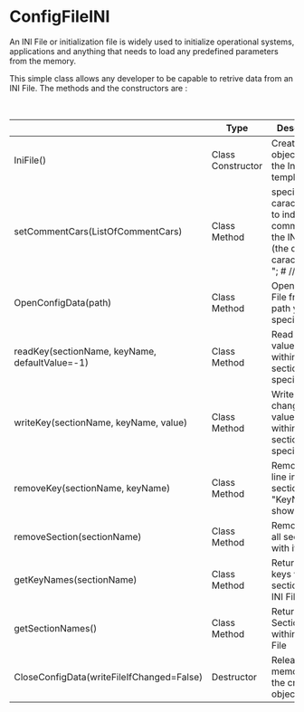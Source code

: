 ConfigFileINI
=============

An INI File or initialization file is widely used to initialize operational
systems, applications and anything that needs to load any predefined parameters
from the memory.

This simple class allows any developer to be capable to retrive data from an INI
File. The methods and the constructors are :

 

|                                                | Type              | Description                                                                                              |
|------------------------------------------------|-------------------|----------------------------------------------------------------------------------------------------------|
| IniFile()                                      | Class Constructor | Create a new object from the IniFile() template                                                          |
| setCommentCars(ListOfCommentCars)              | Class Method      | specify the caracters set to indicate a comment in the INI File (the default caracters are "; \# // \t"  |
| OpenConfigData(path)                           | Class Method      | Open the INI File from the path you specify                                                              |
| readKey(sectionName, keyName, defaultValue=-1) | Class Method      | Read the value of a key within the section specified                                                     |
| writeKey(sectionName, keyName, value)          | Class Method      | Write or change the value of a key within the section specified                                          |
| removeKey(sectionName, keyName)                | Class Method      | Remove the line in the section where "KeyName" shows up                                                  |
| removeSection(sectionName)                     | Class Method      | Remove the all section with its keys                                                                     |
| getKeyNames(sectionName)                       | Class Method      | Returns the keys with a section of the INI File                                                          |
| getSectionNames()                              | Class Method      | Returns the SectionNames within the INI File                                                             |
| CloseConfigData(writeFileIfChanged=False)      | Destructor        | Release memory of the created object                                                                     |

 
